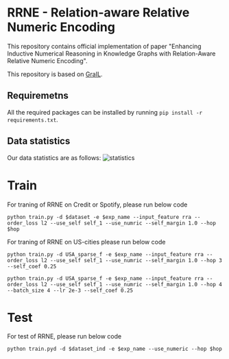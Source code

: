 # RRNE - Relation-aware Relative Numeric Encoding
This repository contains official implementation of paper "Enhancing Inductive Numerical Reasoning in Knowledge Graphs with Relation-Aware Relative Numeric Encoding".

This repository is based on [GraIL](https://github.com/kkteru/grail).

## Requiremetns

All the required packages can be installed by running `pip install -r requirements.txt`.

## Data statistics

Our data statistics are as follows:
![statistics](data_statistics.png)
# Train
For traning of RRNE on Credit or Spotify, please run below code

	python train.py -d $dataset -e $exp_name --input_feature rra --order_loss l2 --use_self self_1 --use_numric --self_margin 1.0 --hop $hop
 
 For traning of RRNE on US-cities please run below code

 	python train.py -d USA_sparse_f -e $exp_name --input_feature rra --order_loss l2 --use_self self_1 --use_numric --self_margin 1.0 --hop 3 --self_coef 0.25

  	python train.py -d USA_sparse_f -e $exp_name --input_feature rra --order_loss l2 --use_self self_1 --use_numric --self_margin 1.0 --hop 4 --batch_size 4 --lr 2e-3 --self_coef 0.25


# Test
For test of RRNE, please run below code

	python train.pyd -d $dataset_ind -e $exp_name --use_numeric --hop $hop
